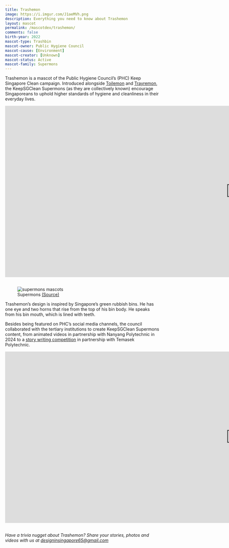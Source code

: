 ```yaml
---
title: Trashemon
image: https://i.imgur.com/J1aeMVh.png
description: Everything you need to know about Trashemon
layout: mascot
permalink: /mascotdex/trashemon/
comments: false
birth-year: 2022
mascot-type: Trashbin
mascot-owner: Public Hygiene Council
mascot-cause: [Environment]
mascot-creator: [Unknown]
mascot-status: Active
mascot-family: Supermons
---
```


Trashemon is a mascot of the Public Hygiene Council’s (PHC) Keep Singapore Clean campaign. Introduced alongside <a href="https://designinsingapore.com/mascotdex/toilemon" target="_blank">Toilemon</a> and <a href="https://designinsingapore.com/mascotdex/trayremon" target="_blank">Trayremon</a>, the KeepSGClean Supermons (as they are collectively known) encourage Singaporeans to uphold higher standards of hygiene and cleanliness in their everyday lives.  

<div class="video-responsive">
<iframe width="1524" height="560" src="https://www.youtube.com/embed/ZVZ0QPM8Kf0" title="It's not a job, it's our home." frameborder="0" allow="accelerometer; autoplay; clipboard-write; encrypted-media; gyroscope; picture-in-picture; web-share" referrerpolicy="strict-origin-when-cross-origin" allowfullscreen></iframe>
</div>
<br>
<figure>
<img src="https://i.imgur.com/UPzSkqr.jpg" alt="supermons mascots">
<figcaption>Supermons <a href="https://www.youtube.com/watch?v=YTH-PlHN9Ow">(Source)</a></figcaption>
</figure>

Trashemon’s design is inspired by Singapore’s green rubbish bins. He has one eye and two horns that rise from the top of his bin body. He speaks from his bin mouth, which is lined with teeth.

Besides being featured on PHC’s social media channels, the council collaborated with the tertiary institutions to create KeepSGClean Supermons content, from animated videos in partnership with Nanyang Polytechnic in 2024 to a <a href="https://www.publichygienecouncil.sg/initiatives/story-writing-competition/" target="_blank">story writing competition</a> in partnership with Temasek Polytechnic.  

<div class="video-responsive">
<iframe width="1524" height="560" src="https://www.youtube.com/embed/CQZfG6ns9ss" title="KeepSGClean Supermons - Toilemon Animation" frameborder="0" allow="accelerometer; autoplay; clipboard-write; encrypted-media; gyroscope; picture-in-picture; web-share" referrerpolicy="strict-origin-when-cross-origin" allowfullscreen></iframe>
</div>
<br>

<div class="video-responsive">
  <blockquote class="instagram-media" data-instgrm-permalink="https://www.instagram.com/p/Ci2Gryjux7c/?utm_source=ig_embed&amp;utm_campaign=loading" data-instgrm-version="14"></blockquote>
  <script async src="//www.instagram.com/embed.js"></script>
</div>


<i>Have a trivia nugget about Trashemon? Share your stories, photos and videos with us at designinsingapore65@gmail.com</i>

